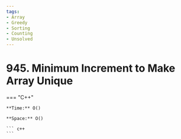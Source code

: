 ```yaml
---
tags:
- Array
- Greedy
- Sorting
- Counting
- Unsolved
---
```



# 945. Minimum Increment to Make Array Unique

=== "C++"

    **Time:** O()

    **Space:** O()

    ``` c++
    ```
